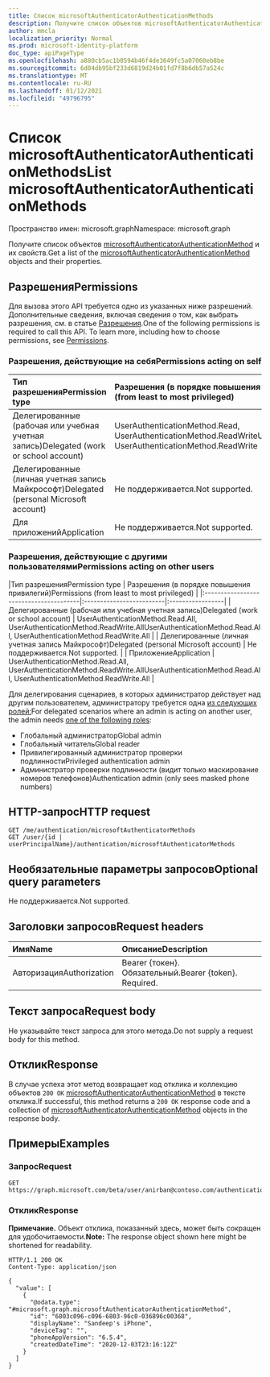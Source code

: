 ```yaml
---
title: Список microsoftAuthenticatorAuthenticationMethods
description: Получите список объектов microsoftAuthenticatorAuthenticationMethod и их свойств.
author: mmcla
localization_priority: Normal
ms.prod: microsoft-identity-platform
doc_type: apiPageType
ms.openlocfilehash: a880cb5ac1b0594b46f4de3649fc5a07060eb8be
ms.sourcegitcommit: 6d04db95bf233d6819d24b01fd7f8b6db57a524c
ms.translationtype: MT
ms.contentlocale: ru-RU
ms.lasthandoff: 01/12/2021
ms.locfileid: "49796795"
---
```

# <a name="list-microsoftauthenticatorauthenticationmethods"></a><span data-ttu-id="4911c-103">Список microsoftAuthenticatorAuthenticationMethods</span><span class="sxs-lookup"><span data-stu-id="4911c-103">List microsoftAuthenticatorAuthenticationMethods</span></span>
<span data-ttu-id="4911c-104">Пространство имен: microsoft.graph</span><span class="sxs-lookup"><span data-stu-id="4911c-104">Namespace: microsoft.graph</span></span>

<span data-ttu-id="4911c-105">Получите список объектов [microsoftAuthenticatorAuthenticationMethod](../resources/microsoftauthenticatorauthenticationmethod.md) и их свойств.</span><span class="sxs-lookup"><span data-stu-id="4911c-105">Get a list of the [microsoftAuthenticatorAuthenticationMethod](../resources/microsoftauthenticatorauthenticationmethod.md) objects and their properties.</span></span>

## <a name="permissions"></a><span data-ttu-id="4911c-106">Разрешения</span><span class="sxs-lookup"><span data-stu-id="4911c-106">Permissions</span></span>

<span data-ttu-id="4911c-p101">Для вызова этого API требуется одно из указанных ниже разрешений. Дополнительные сведения, включая сведения о том, как выбрать разрешения, см. в статье [Разрешения](/graph/permissions-reference).</span><span class="sxs-lookup"><span data-stu-id="4911c-p101">One of the following permissions is required to call this API. To learn more, including how to choose permissions, see [Permissions](/graph/permissions-reference).</span></span>

### <a name="permissions-acting-on-self"></a><span data-ttu-id="4911c-109">Разрешения, действующие на себя</span><span class="sxs-lookup"><span data-stu-id="4911c-109">Permissions acting on self</span></span>

|<span data-ttu-id="4911c-110">Тип разрешения</span><span class="sxs-lookup"><span data-stu-id="4911c-110">Permission type</span></span>      | <span data-ttu-id="4911c-111">Разрешения (в порядке повышения привилегий)</span><span class="sxs-lookup"><span data-stu-id="4911c-111">Permissions (from least to most privileged)</span></span>              |
|:---------------------------------------|:-------------------------|
| <span data-ttu-id="4911c-112">Делегированные (рабочая или учебная учетная запись)</span><span class="sxs-lookup"><span data-stu-id="4911c-112">Delegated (work or school account)</span></span>     | <span data-ttu-id="4911c-113">UserAuthenticationMethod.Read, UserAuthenticationMethod.ReadWrite</span><span class="sxs-lookup"><span data-stu-id="4911c-113">UserAuthenticationMethod.Read, UserAuthenticationMethod.ReadWrite</span></span> |
| <span data-ttu-id="4911c-114">Делегированные (личная учетная запись Майкрософт)</span><span class="sxs-lookup"><span data-stu-id="4911c-114">Delegated (personal Microsoft account)</span></span> | <span data-ttu-id="4911c-115">Не поддерживается.</span><span class="sxs-lookup"><span data-stu-id="4911c-115">Not supported.</span></span> |
| <span data-ttu-id="4911c-116">Для приложений</span><span class="sxs-lookup"><span data-stu-id="4911c-116">Application</span></span>                            | <span data-ttu-id="4911c-117">Не поддерживается.</span><span class="sxs-lookup"><span data-stu-id="4911c-117">Not supported.</span></span> |

### <a name="permissions-acting-on-other-users"></a><span data-ttu-id="4911c-118">Разрешения, действующие с другими пользователями</span><span class="sxs-lookup"><span data-stu-id="4911c-118">Permissions acting on other users</span></span>

|<span data-ttu-id="4911c-119">Тип разрешения</span><span class="sxs-lookup"><span data-stu-id="4911c-119">Permission type</span></span>      | <span data-ttu-id="4911c-120">Разрешения (в порядке повышения привилегий)</span><span class="sxs-lookup"><span data-stu-id="4911c-120">Permissions (from least to most privileged)</span></span>              |
|:---------------------------------------|:-------------------------|:-----------------|
| <span data-ttu-id="4911c-121">Делегированные (рабочая или учебная учетная запись)</span><span class="sxs-lookup"><span data-stu-id="4911c-121">Delegated (work or school account)</span></span>     | <span data-ttu-id="4911c-122">UserAuthenticationMethod.Read.All, UserAuthenticationMethod.ReadWrite.All</span><span class="sxs-lookup"><span data-stu-id="4911c-122">UserAuthenticationMethod.Read.All, UserAuthenticationMethod.ReadWrite.All</span></span> |
| <span data-ttu-id="4911c-123">Делегированные (личная учетная запись Майкрософт)</span><span class="sxs-lookup"><span data-stu-id="4911c-123">Delegated (personal Microsoft account)</span></span> | <span data-ttu-id="4911c-124">Не поддерживается.</span><span class="sxs-lookup"><span data-stu-id="4911c-124">Not supported.</span></span> |
| <span data-ttu-id="4911c-125">Приложение</span><span class="sxs-lookup"><span data-stu-id="4911c-125">Application</span></span>                            | <span data-ttu-id="4911c-126">UserAuthenticationMethod.Read.All, UserAuthenticationMethod.ReadWrite.All</span><span class="sxs-lookup"><span data-stu-id="4911c-126">UserAuthenticationMethod.Read.All, UserAuthenticationMethod.ReadWrite.All</span></span> |

<span data-ttu-id="4911c-127">Для делегирования сценариев, в которых администратор действует над другим пользователем, администратору требуется одна [из следующих ролей:](/azure/active-directory/users-groups-roles/directory-assign-admin-roles#available-roles)</span><span class="sxs-lookup"><span data-stu-id="4911c-127">For delegated scenarios where an admin is acting on another user, the admin needs [one of the following roles](/azure/active-directory/users-groups-roles/directory-assign-admin-roles#available-roles):</span></span>
* <span data-ttu-id="4911c-128">Глобальный администратор</span><span class="sxs-lookup"><span data-stu-id="4911c-128">Global admin</span></span>
* <span data-ttu-id="4911c-129">Глобальный читатель</span><span class="sxs-lookup"><span data-stu-id="4911c-129">Global reader</span></span>
* <span data-ttu-id="4911c-130">Привилегированный администратор проверки подлинности</span><span class="sxs-lookup"><span data-stu-id="4911c-130">Privileged authentication admin</span></span>
* <span data-ttu-id="4911c-131">Администратор проверки подлинности (видит только маскирование номеров телефонов)</span><span class="sxs-lookup"><span data-stu-id="4911c-131">Authentication admin (only sees masked phone numbers)</span></span>

## <a name="http-request"></a><span data-ttu-id="4911c-132">HTTP-запрос</span><span class="sxs-lookup"><span data-stu-id="4911c-132">HTTP request</span></span>

<!-- {
  "blockType": "ignored"
}
-->
``` http
GET /me/authentication/microsoftAuthenticatorMethods
GET /user/{id | userPrincipalName}/authentication/microsoftAuthenticatorMethods
```

## <a name="optional-query-parameters"></a><span data-ttu-id="4911c-133">Необязательные параметры запросов</span><span class="sxs-lookup"><span data-stu-id="4911c-133">Optional query parameters</span></span>

<span data-ttu-id="4911c-134">Не поддерживается.</span><span class="sxs-lookup"><span data-stu-id="4911c-134">Not supported.</span></span>

## <a name="request-headers"></a><span data-ttu-id="4911c-135">Заголовки запросов</span><span class="sxs-lookup"><span data-stu-id="4911c-135">Request headers</span></span>

|<span data-ttu-id="4911c-136">Имя</span><span class="sxs-lookup"><span data-stu-id="4911c-136">Name</span></span>|<span data-ttu-id="4911c-137">Описание</span><span class="sxs-lookup"><span data-stu-id="4911c-137">Description</span></span>|
|:---|:---|
|<span data-ttu-id="4911c-138">Авторизация</span><span class="sxs-lookup"><span data-stu-id="4911c-138">Authorization</span></span>|<span data-ttu-id="4911c-p102">Bearer {токен}. Обязательный.</span><span class="sxs-lookup"><span data-stu-id="4911c-p102">Bearer {token}. Required.</span></span>|

## <a name="request-body"></a><span data-ttu-id="4911c-141">Текст запроса</span><span class="sxs-lookup"><span data-stu-id="4911c-141">Request body</span></span>

<span data-ttu-id="4911c-142">Не указывайте текст запроса для этого метода.</span><span class="sxs-lookup"><span data-stu-id="4911c-142">Do not supply a request body for this method.</span></span>

## <a name="response"></a><span data-ttu-id="4911c-143">Отклик</span><span class="sxs-lookup"><span data-stu-id="4911c-143">Response</span></span>

<span data-ttu-id="4911c-144">В случае успеха этот метод возвращает код отклика и коллекцию объектов `200 OK` [microsoftAuthenticatorAuthenticationMethod](../resources/microsoftauthenticatorauthenticationmethod.md) в тексте отклика.</span><span class="sxs-lookup"><span data-stu-id="4911c-144">If successful, this method returns a `200 OK` response code and a collection of [microsoftAuthenticatorAuthenticationMethod](../resources/microsoftauthenticatorauthenticationmethod.md) objects in the response body.</span></span>

## <a name="examples"></a><span data-ttu-id="4911c-145">Примеры</span><span class="sxs-lookup"><span data-stu-id="4911c-145">Examples</span></span>

### <a name="request"></a><span data-ttu-id="4911c-146">Запрос</span><span class="sxs-lookup"><span data-stu-id="4911c-146">Request</span></span>
<!-- {
  "blockType": "request",
  "name": "list_microsoftauthenticatorauthenticationmethod"
}
-->
``` http
GET https://graph.microsoft.com/beta/user/anirban@contoso.com/authentication/microsoftAuthenticatorMethods
```


### <a name="response"></a><span data-ttu-id="4911c-147">Отклик</span><span class="sxs-lookup"><span data-stu-id="4911c-147">Response</span></span>
<span data-ttu-id="4911c-148">**Примечание.** Объект отклика, показанный здесь, может быть сокращен для удобочитаемости.</span><span class="sxs-lookup"><span data-stu-id="4911c-148">**Note:** The response object shown here might be shortened for readability.</span></span>
<!-- {
  "blockType": "response",
  "truncated": true,
  "@odata.type": "Collection(microsoft.graph.microsoftAuthenticatorAuthenticationMethod)"
}
-->
``` http
HTTP/1.1 200 OK
Content-Type: application/json

{
  "value": [
    {
      "@odata.type": "#microsoft.graph.microsoftAuthenticatorAuthenticationMethod",
      "id": "6803c096-c096-6803-96c0-036896c00368",
      "displayName": "Sandeep's iPhone",
      "deviceTag": "",
      "phoneAppVersion": "6.5.4",
      "createdDateTime": "2020-12-03T23:16:12Z"
    }
  ]
}
```

